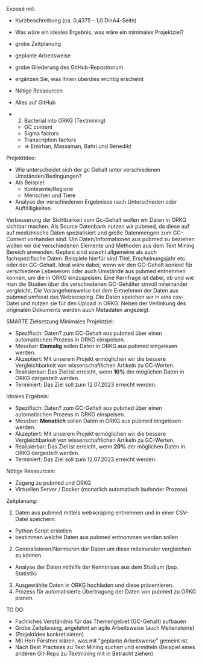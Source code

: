 Exposé mit:

- Kurzbeschreibung (ca. 0,4375 - 1,0 DinA4-Seite)
- Was wäre ein ideales Ergebnis, was wäre ein minimales Projektziel?
- grobe Zeitplanung
- geplante Arbeitsweise
- grobe Gliederung des GitHub-Repositorium
- ergänzen Sie, was Ihnen überdies wichtig erscheint
- Nötige Ressourcen
- Alles auf GitHub

- 2. Bacterial into ORKG (Textmining)
  - GC content 
  - Sigma factors
  - Transcription factors
  - => Emirhan, Massaman, Bahri und Benedikt

Projektidee:
- Wie unterscheidet sich der gc Gehalt unter verschiedenen Umständen/Bedingungen?
- Als Beispiel:
  - Kontinente/Regione
  - Menschen und Tiere
- Analyse der verschiedenen Ergebnisse nach Unterschieden oder Auffälligkeiten

Verbesserung der Sichtbarkeit vom Gc-Gehalt wollen wir Daten in ORKG sichtbar machen. Als Source Datenbank nutzen wir pubmed, da diese auf auf medizinische Daten spezialisiert und große Datenmengen zum GC-Content vorhanden sind.
Um Daten/Informationen aus pubmed zu beziehen wollen wir die verschiedenen Elemente und Methoden aus dem Text Mining Bereich anwenden.
Geplant sind sowohl allgemeine als auch fachspezifische Daten. Beispiele hierfür sind Titel, Erscheinungsjahr etc. oder der GC-Gehalt. Ideal wäre dabei, wenn wir den GC-Gehalt konkret für verschiedene Lebewesen oder auch Umstände aus pubmed entnehmen können, um die in ORKG einzuspeisen. Eine Kernfrage ist dabei, ob und wie man die Studien über die verschiedenen GC-Gehälter sinvoll miteinander vergleicht. 
Die Vorangehensweise bei dem Entnehmen der Daten aus pubmed umfasst das Webscraping. Die Daten speichen wir in eine csv-Datei und nutzen sie für den Upload in ORKG.
Neben der Verlinkung des originalen Dokuments werden auch Metadaten angezeigt.


SMARTE Zielsetzung
Minimales Projektziel:

- Spezifisch: Daten? zum GC-Gehalt aus pubmed über einen automatischen Prozess in ORKG einspeisen. 
- Messbar: **Einmalig** sollen Daten in ORKG aus pubmed eingelesen werden. 
- Akzeptiert: Mit unserem Projekt ermöglichen wir die bessere Vergleichbarkeit von wissenschaftlichen Artikeln zu GC-Werten.  
- Realisierbar: Das Ziel ist erreicht, wenn **10%** der möglichen Daten in ORKG dargestellt werden.
- Terminiert: Das Ziel soll zum 12.07.2023 erreicht werden.

Ideales Ergebnis:
- Spezifisch: Daten? zum GC-Gehalt aus pubmed über einen automatischen Prozess in ORKG einspeisen. 
- Messbar: **Monatlich** sollen Daten in ORKG aus pubmed eingelesen werden. 
- Akzeptiert: Mit unserem Projekt ermöglichen wir die bessere Vergleichbarkeit von wissenschaftlichen Artikeln zu GC-Werten.  
- Realisierbar: Das Ziel ist erreicht, wenn **20%** der möglichen Daten in ORKG dargestellt werden.
- Terminiert: Das Ziel soll zum 12.07.2023 erreicht werden.

Nötige Ressourcen:
- Zugang zu pubmed und ORKG
- Virtuellen Server / Docker (monatlich automatisch laufender Prozess)

Zeitplanung:
1. Daten aus pubmed mittels webscraping entnehmen und in einer CSV-Datei speichern.
  - Python Script erstellen
  - bestimmen welche Daten aus pubmed entnommen werden sollen
2. Generalisieren/Normieren der Daten um diese miteinander vergleichen zu können.
  - Analyse der Daten mithilfe der Kenntnisse aus dem Studium (bsp. Statistik)
3. Ausgewählte Daten in ORKG hochladen und diese präsentieren.
4. Prozess für automatisierte Übertragung der Daten von pubmed zu ORKG planen.

TO DO:
- Fachliches Verständnis für das Themengebiet (GC-Gehalt) aufbauen
- Grobe Zeitplanung, angelehnt an agile Arbeitsweise (auch Meilensteine)
- (Projektidee konkretisieren)
- Mit Herr Förstner klären, was mit "geplante Arbeitsweise" gemeint ist.
- Nach Best Practises zu Text Mining suchen und ermitteln (Beispiel eines anderen Git-Repo zu Textmining mit in Betracht ziehen)
